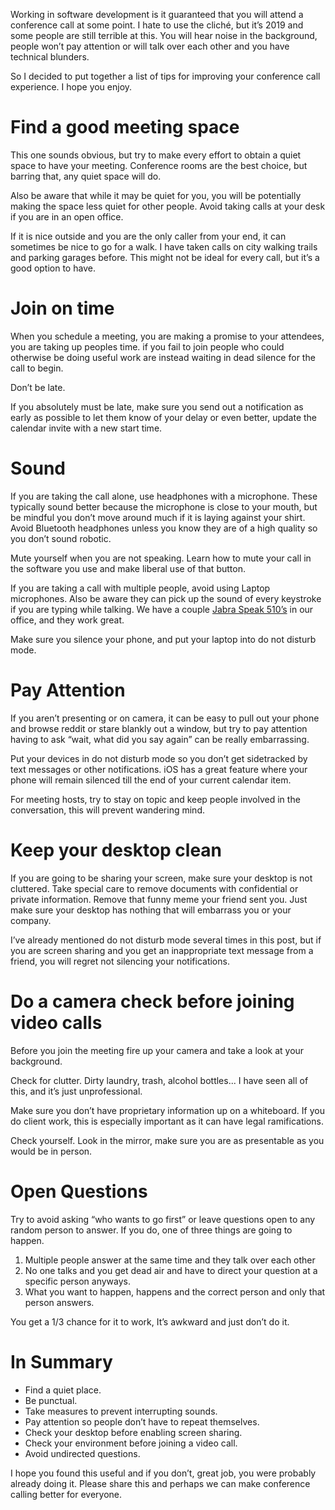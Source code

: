 <!--
Title: Remote Meeting Etiquette
Description: I can't believe we actually need to discuss this.
Date: 2019/07/21
Template: post
Blog: true
-->

Working in software development is it guaranteed that you will attend a conference call at some point. I hate to use the cliché, but it’s 2019 and some people are still terrible at this. You will hear noise in the background, people won’t pay attention or will talk over each other and you have technical blunders.

So I decided to put together a list of tips for improving your conference call experience. I hope you enjoy.

# Find a good meeting space
This one sounds obvious, but try to make every effort to obtain a quiet space to have your meeting. Conference rooms are the best choice, but barring that, any quiet space will do. 

Also be aware that while it may be quiet for you, you will be potentially making the space less quiet for other people. Avoid taking calls at your desk if you are in an open office.

If it is nice outside and you are the only caller from your end, it can sometimes be nice to go for a walk. I have taken calls on city walking trails and parking garages before. This might not be ideal for every call, but it’s a good option to have.

# Join on time
When you schedule a meeting, you are making a promise to your attendees, you are taking up peoples time. if you fail to join people who could otherwise be doing useful work are instead waiting in dead silence for the call to begin. 

Don’t be late.

If you absolutely must be late, make sure you send out a notification as early as possible to let them know of your delay or even better, update the calendar invite with a new start time.

# Sound
If you are taking the call alone, use headphones with a microphone. These typically sound better because the microphone is close to your mouth, but be mindful you don’t move around much if it is laying against your shirt. Avoid Bluetooth headphones unless you know they are of a high quality so you don’t sound robotic.

Mute yourself when you are not speaking. Learn how to mute your call in the software you use and make liberal use of that button.

If you are taking a call with multiple people, avoid using Laptop microphones. Also be aware they can pick up the sound of every keystroke if you are typing while talking. We have a couple [Jabra Speak 510’s][1] in our office, and they work great.

Make sure you silence your phone, and put your laptop into do not disturb mode.

# Pay Attention
If you aren’t presenting or on camera, it can be easy to pull out your phone and browse reddit or stare blankly out a window, but try to pay attention having to ask “wait, what did you say again” can be really embarrassing.

Put your devices in do not disturb mode so you don’t get sidetracked by text messages or other notifications. iOS has a great feature where your phone will remain silenced till the end of your current calendar item.

For meeting hosts, try to stay on topic and keep people involved in the conversation, this will prevent wandering mind.

# Keep your desktop clean
If you are going to be sharing your screen, make sure your desktop is not cluttered. Take special care to remove documents with confidential or private information. Remove that funny meme your friend sent you. Just make sure your desktop has nothing that will embarrass you or your company.

I’ve already mentioned do not disturb mode several times in this post, but if you are screen sharing and you get an inappropriate text message from a friend, you will regret not silencing your notifications.

# Do a camera check before joining video calls
Before you join the meeting fire up your camera and take a look at your background. 

Check for clutter. Dirty laundry, trash, alcohol bottles... I have seen all of this, and it’s just unprofessional.

Make sure you don’t have proprietary information up on a whiteboard. If you do client work, this is especially important as it can have legal ramifications.

Check yourself. Look in the mirror, make sure you are as presentable as you would be in person.

# Open Questions
Try to avoid asking “who wants to go first” or leave questions open to any random person to answer. If you do, one of three things are going to happen.

1. Multiple people answer at the same time and they talk over each other
2. No one talks and you get dead air and have to direct your question at a specific person anyways.
3. What you want to happen, happens and the correct person and only that person answers. 

You get a 1/3 chance for it to work, It’s awkward and just don’t do it.

# In Summary

- Find a quiet place.
- Be punctual.
- Take measures to prevent interrupting sounds.
- Pay attention so people don’t have to repeat themselves.
- Check your desktop before enabling screen sharing.
- Check your environment before joining a video call.
- Avoid undirected questions.

I hope you found this useful and if you don’t, great job, you were probably already doing it. Please share this and perhaps we can make conference calling better for everyone.

[1]: https://www.jabra.com/Business/speakerphones/jabra-speak-series/jabra-speak-510